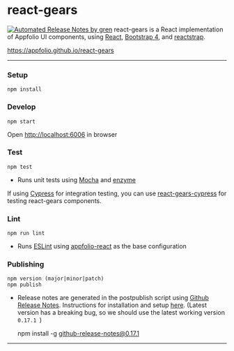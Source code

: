 # react-gears

[![Automated Release Notes by gren](https://img.shields.io/badge/%F0%9F%A4%96-release%20notes-00B2EE.svg)](https://github-tools.github.io/github-release-notes/)
react-gears is a React implementation of Appfolio UI components, using 
[React](https://reactstrap.github.io),
[Bootstrap 4](http://getbootstrap.com), 
and [reactstrap](https://reactstrap.github.io).

https://appfolio.github.io/react-gears

----

### Setup

    npm install

### Develop

    npm start
Open [http://localhost:6006](http://localhost:6006) in browser

### Test

    npm test

- Runs unit tests using [Mocha](https://mochajs.org/) and [enzyme](http://airbnb.io/enzyme/index.html)

If using [Cypress](https://www.cypress.io) for integration testing, you can use [react-gears-cypress](https://github.com/appfolio/react-gears-cypress) for testing react-gears components.

### Lint

    npm run lint

- Runs [ESLint](http://eslint.org/) using [appfolio-react](https://github.com/appfolio/eslint-config-appfolio-react) as the base configuration

### Publishing

    npm version (major|minor|patch)
    npm publish

- Release notes are generated in the postpublish script using [Github Release Notes](https://github-tools.github.io/github-release-notes/). Instructions for installation and setup [here](https://github.com/github-tools/github-release-notes#setup). (Latest version has a breaking bug, so we should use the latest working version `0.17.1 `)

    npm install -g github-release-notes@0.17.1 

----

